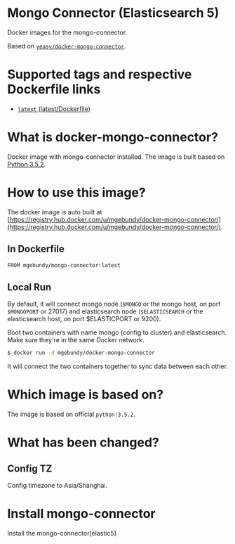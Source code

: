 Mongo Connector (Elasticsearch 5)
===
Docker images for the mongo-connector.

Based on [`yeasy/docker-mongo-connector`](https://github.com/yeasy/docker-mongo-connector).

# Supported tags and respective Dockerfile links

* [`latest` (latest/Dockerfile)](https://github.com/mgebundy/docker-mongo-connector/blob/master/Dockerfile)

# What is docker-mongo-connector?
Docker image with mongo-connector installed. The image is built based on [Python 3.5.2](https://hub.docker.com/_/python/).

# How to use this image?
The docker image is auto built at [https://registry.hub.docker.com/u/mgebundy/docker-mongo-connector/](https://registry.hub.docker.com/u/mgebundy/docker-mongo-connector/).

## In Dockerfile
```sh
FROM mgebundy/mongo-connector:latest
```

## Local Run
By default, it will connect mongo node (`$MONGO` or the mongo host, on port `$MONGOPORT` or 27017) and elasticsearch node (`$ELASTICSEARCH` or the elasticsearch host, on port $ELASTICPORT or 9200).

Boot two containers with name mongo (config to cluster) and elasticsearch. Make sure they're in the same Docker network.
```sh
$ docker run -d mgebundy/docker-mongo-connector
```

It will connect the two containers together to sync data between each other.

# Which image is based on?
The image is based on official `python:3.5.2`.

# What has been changed?

## Config TZ
Config timezone to Asia/Shanghai.

# Install mongo-connector
Install the mongo-connector[elastic5]
